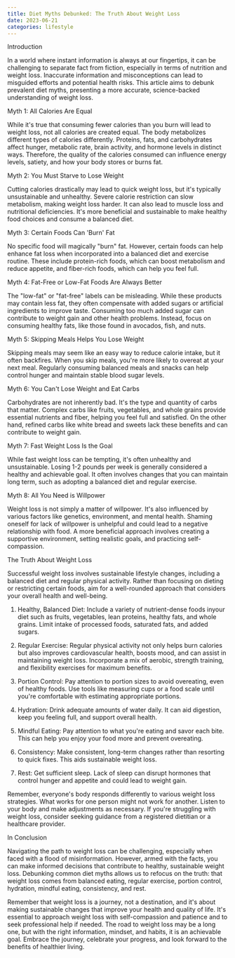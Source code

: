 ```yaml
---
title: Diet Myths Debunked: The Truth About Weight Loss
date: 2023-06-21
categories: lifestyle
---
```

Introduction

In a world where instant information is always at our fingertips, it can be challenging to separate fact from fiction, especially in terms of nutrition and weight loss. Inaccurate information and misconceptions can lead to misguided efforts and potential health risks. This article aims to debunk prevalent diet myths, presenting a more accurate, science-backed understanding of weight loss.

Myth 1: All Calories Are Equal

While it's true that consuming fewer calories than you burn will lead to weight loss, not all calories are created equal. The body metabolizes different types of calories differently. Proteins, fats, and carbohydrates affect hunger, metabolic rate, brain activity, and hormone levels in distinct ways. Therefore, the quality of the calories consumed can influence energy levels, satiety, and how your body stores or burns fat.

Myth 2: You Must Starve to Lose Weight

Cutting calories drastically may lead to quick weight loss, but it's typically unsustainable and unhealthy. Severe calorie restriction can slow metabolism, making weight loss harder. It can also lead to muscle loss and nutritional deficiencies. It's more beneficial and sustainable to make healthy food choices and consume a balanced diet.

Myth 3: Certain Foods Can 'Burn' Fat

No specific food will magically "burn" fat. However, certain foods can help enhance fat loss when incorporated into a balanced diet and exercise routine. These include protein-rich foods, which can boost metabolism and reduce appetite, and fiber-rich foods, which can help you feel full.

Myth 4: Fat-Free or Low-Fat Foods Are Always Better

The "low-fat" or "fat-free" labels can be misleading. While these products may contain less fat, they often compensate with added sugars or artificial ingredients to improve taste. Consuming too much added sugar can contribute to weight gain and other health problems. Instead, focus on consuming healthy fats, like those found in avocados, fish, and nuts.

Myth 5: Skipping Meals Helps You Lose Weight

Skipping meals may seem like an easy way to reduce calorie intake, but it often backfires. When you skip meals, you're more likely to overeat at your next meal. Regularly consuming balanced meals and snacks can help control hunger and maintain stable blood sugar levels.

Myth 6: You Can't Lose Weight and Eat Carbs

Carbohydrates are not inherently bad. It's the type and quantity of carbs that matter. Complex carbs like fruits, vegetables, and whole grains provide essential nutrients and fiber, helping you feel full and satisfied. On the other hand, refined carbs like white bread and sweets lack these benefits and can contribute to weight gain.

Myth 7: Fast Weight Loss Is the Goal

While fast weight loss can be tempting, it's often unhealthy and unsustainable. Losing 1-2 pounds per week is generally considered a healthy and achievable goal. It often involves changes that you can maintain long term, such as adopting a balanced diet and regular exercise.

Myth 8: All You Need is Willpower

Weight loss is not simply a matter of willpower. It's also influenced by various factors like genetics, environment, and mental health. Shaming oneself for lack of willpower is unhelpful and could lead to a negative relationship with food. A more beneficial approach involves creating a supportive environment, setting realistic goals, and practicing self-compassion.

The Truth About Weight Loss

Successful weight loss involves sustainable lifestyle changes, including a balanced diet and regular physical activity. Rather than focusing on dieting or restricting certain foods, aim for a well-rounded approach that considers your overall health and well-being.

1. Healthy, Balanced Diet: Include a variety of nutrient-dense foods inyour diet such as fruits, vegetables, lean proteins, healthy fats, and whole grains. Limit intake of processed foods, saturated fats, and added sugars.

2. Regular Exercise: Regular physical activity not only helps burn calories but also improves cardiovascular health, boosts mood, and can assist in maintaining weight loss. Incorporate a mix of aerobic, strength training, and flexibility exercises for maximum benefits.

3. Portion Control: Pay attention to portion sizes to avoid overeating, even of healthy foods. Use tools like measuring cups or a food scale until you're comfortable with estimating appropriate portions.

4. Hydration: Drink adequate amounts of water daily. It can aid digestion, keep you feeling full, and support overall health.

5. Mindful Eating: Pay attention to what you're eating and savor each bite. This can help you enjoy your food more and prevent overeating.

6. Consistency: Make consistent, long-term changes rather than resorting to quick fixes. This aids sustainable weight loss.

7. Rest: Get sufficient sleep. Lack of sleep can disrupt hormones that control hunger and appetite and could lead to weight gain.

Remember, everyone's body responds differently to various weight loss strategies. What works for one person might not work for another. Listen to your body and make adjustments as necessary. If you're struggling with weight loss, consider seeking guidance from a registered dietitian or a healthcare provider.

In Conclusion

Navigating the path to weight loss can be challenging, especially when faced with a flood of misinformation. However, armed with the facts, you can make informed decisions that contribute to healthy, sustainable weight loss. Debunking common diet myths allows us to refocus on the truth: that weight loss comes from balanced eating, regular exercise, portion control, hydration, mindful eating, consistency, and rest.

Remember that weight loss is a journey, not a destination, and it's about making sustainable changes that improve your health and quality of life. It's essential to approach weight loss with self-compassion and patience and to seek professional help if needed. The road to weight loss may be a long one, but with the right information, mindset, and habits, it is an achievable goal. Embrace the journey, celebrate your progress, and look forward to the benefits of healthier living.